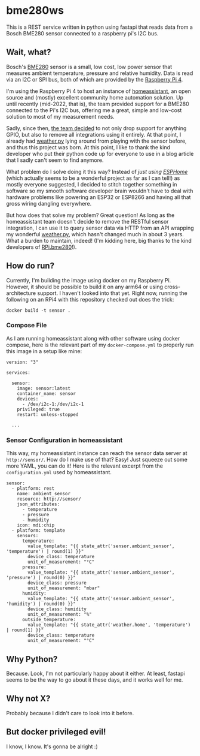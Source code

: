# bme280ws

This is a REST service written in python using fastapi that reads data from a Bosch BME280 sensor
connected to a raspberry pi's I2C bus.

## Wait, what?

Bosch's
[BME280](https://www.bosch-sensortec.com/products/environmental-sensors/humidity-sensors-bme280/)
sensor is a small, low cost, low power sensor that measures ambient temperature,
pressure and relative humidity. Data is read via an I2C or SPI bus, both of which are provided by
the [Raspberry Pi 4](https://www.raspberrypi.com/products/raspberry-pi-4-model-b/).

I'm using the Raspberry Pi 4 to host an instance of [homeassistant](https://www.home-assistant.io/),
an open source and (mostly) excellent community home automation solution. Up until recently
(mid-2022, that is), the team provided support for a BME280 connected to the Pi's I2C bus, offering
me a great, simple and low-cost solution to most of my measurement needs.

Sadly, since then,
[the team decided](https://github.com/home-assistant/architecture/blob/master/adr/0019-GPIO.md)
to not only drop support for anything GPIO, but also to remove all integrations using it entirely.
At that point, I already had [weather.py](app/weather.py) lying around from playing with the sensor
before, and thus this project was born. At this point, I like to thank the kind developer who put
their python code up for everyone to use in a blog article that I sadly can't seem to find anymore.

What problem do I solve doing it this way? Instead of _just using [ESPHome](https://esphome.io/)_
(which actually seems to be a wonderful project as far as I can tell!) as mostly everyone suggested,
I decided to stitch together something in software so my smooth software developer brain wouldn't
have to deal with hardware problems like powering an ESP32 or ESP8266 and having all that gross
wiring dangling everywhere.

But how does that solve my problem? Great question! As long as the homeassistant team doesn't decide
to remove the RESTful sensor integration, I can use it to query sensor data via HTTP from an API
wrapping my wonderful [weather.py](app/weather.py), which hasn't changed much in about 3 years. What
a burden to maintain, indeed! (I'm kidding here, big thanks to the kind developers
of [RPi.bme280](https://pypi.org/project/RPi.bme280/)!).

## How do run?

Currently, I'm building the image using docker on my Raspberry Pi. However, it should be possible to
build it on any arm64 or using cross-architecture support. I haven't looked into that yet.
Right now, running the following on an RPi4 with this repository checked out does the trick:

```shell
docker build -t sensor .
```

### Compose File

As I am running homeassistant along with other software using docker compose, here is the relevant
part of my `docker-compose.yml` to properly run this image in a setup like mine:

```
version: "3"

services:

  sensor:
    image: sensor:latest
    container_name: sensor
    devices:
      - /dev/i2c-1:/dev/i2c-1
    privileged: true
    restart: unless-stopped
    
  ...
```

### Sensor Configuration in homeassistant

This way, my homeassistant instance can reach the sensor data server at `http://sensor/`. How do I
make use of that? Easy! Just squeeze out some more YAML, you can do it! Here is the relevant excerpt
from the `configuration.yml` used by homeassistant.

```
sensor:
  - platform: rest
    name: ambient_sensor
    resource: http://sensor/
    json_attributes:
      - temperature
      - pressure
      - humidity
    icon: mdi:chip
  - platform: template
    sensors:
      temperature:
        value_template: "{{ state_attr('sensor.ambient_sensor', 'temperature') | round(1) }}"
        device_class: temperature
        unit_of_measurement: "°C"
      pressure:
        value_template: "{{ state_attr('sensor.ambient_sensor', 'pressure') | round(0) }}"
        device_class: pressure
        unit_of_measurement: "mbar"
      humidity:
        value_template: "{{ state_attr('sensor.ambient_sensor', 'humidity') | round(0) }}"
        device_class: humidity
        unit_of_measurement: "%"
      outside_temperature:
        value_template: "{{ state_attr('weather.home', 'temperature') | round(1) }}"
        device_class: temperature
        unit_of_measurement: "°C"

```

## Why Python?

Because. Look, I'm not particularly happy about it either. At least, fastapi seems to be the way to
go about it these days, and it works well for me.

## Why not X?

Probably because I didn't care to look into it before.

## But docker privileged evil!

I know, I know. It's gonna be alright :)